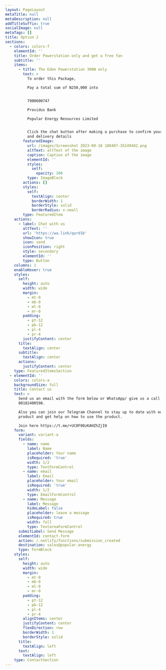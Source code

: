 ```yaml
---
layout: PageLayout
metaTitle: null
metaDescription: null
addTitleSuffix: true
socialImage: null
metaTags: []
title: Option 2
sections:
  - colors: colors-f
    elementId: ''
    title: Order Powerstation only and get a free fan
    subtitle: ''
    items:
      - title: The Eden Powerstation 300W only
        text: >
          To order this Package,

          Pay a total sum of N250,000 into


          7900600747

          Providus Bank

          Popular Energy Resources Limited


          Click the chat button after making a purchase to confirm your order
          and delivery details
        featuredImage:
          url: /images/Screenshot 2023-09-18 180407-35249482.png
          altText: altText of the image
          caption: Caption of the image
          elementId: ''
          styles:
            self:
              opacity: 100
          type: ImageBlock
        actions: []
        styles:
          self:
            textAlign: center
            borderWidth: 1
            borderStyle: solid
            borderRadius: x-small
        type: FeaturedItem
    actions:
      - label: Chat with us
        altText: ''
        url: 'https://wa.link/qurd1b'
        showIcon: true
        icon: send
        iconPosition: right
        style: secondary
        elementId: ''
        type: Button
    columns: 1
    enableHover: true
    styles:
      self:
        height: auto
        width: wide
        margin:
          - mt-0
          - mb-0
          - ml-0
          - mr-0
        padding:
          - pt-12
          - pb-12
          - pl-4
          - pr-4
        justifyContent: center
      title:
        textAlign: center
      subtitle:
        textAlign: center
      actions:
        justifyContent: center
    type: FeaturedItemsSection
  - elementId: ''
    colors: colors-a
    backgroundSize: full
    title: Contact us
    text: >
      Send us an email with the form below or WhatsApp/ give us a call on
      08182400598.

      Also you can join our Telegram Channel to stay up to date with our latest
      product and get help on how to use the product.

      Join here https://t.me/+UC0F00zKAHZhZjI0
    form:
      variant: variant-a
      fields:
        - name: name
          label: Name
          placeholder: Your name
          isRequired: 'true'
          width: 1/2
          type: TextFormControl
        - name: email
          label: Email
          placeholder: Your email
          isRequired: 'true'
          width: 1/2
          type: EmailFormControl
        - name: Message
          label: Message
          hideLabel: false
          placeholder: leave a message
          isRequired: true
          width: full
          type: TextareaFormControl
      submitLabel: Send Message
      elementId: contact-form
      action: /.netlify/functions/submission_created
      destination: sales@popular.energy
      type: FormBlock
    styles:
      self:
        height: auto
        width: wide
        margin:
          - mt-0
          - mb-0
          - ml-0
          - mr-0
        padding:
          - pt-12
          - pb-12
          - pl-4
          - pr-4
        alignItems: center
        justifyContent: center
        flexDirection: row
        borderWidth: 1
        borderStyle: solid
      title:
        textAlign: left
      text:
        textAlign: left
    type: ContactSection
---
```

